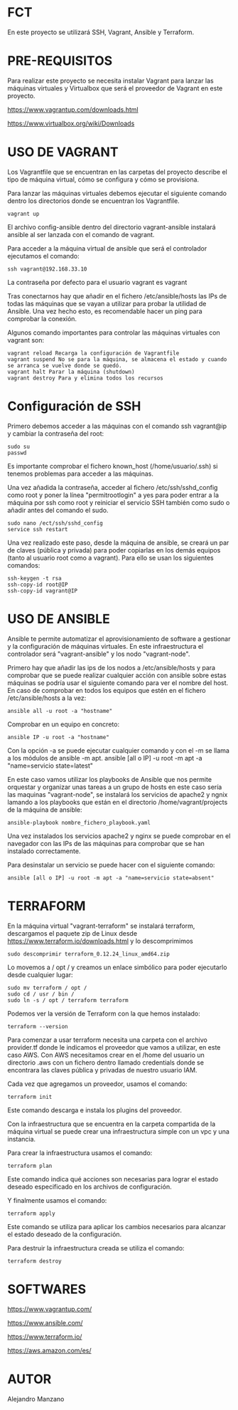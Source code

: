 # FCT
En este proyecto se utilizará SSH, Vagrant, Ansible y Terraform.

# PRE-REQUISITOS
Para realizar este proyecto se necesita instalar Vagrant para lanzar las máquinas virtuales y Virtualbox que será el proveedor de Vagrant en este proyecto.

https://www.vagrantup.com/downloads.html

https://www.virtualbox.org/wiki/Downloads


# USO DE VAGRANT

Los Vagrantfile que se encuentran en las carpetas del proyecto describe el tipo de máquina virtual, cómo se configura y cómo se provisiona.

Para lanzar las máquinas virtuales debemos ejecutar el siguiente comando dentro los directorios donde se encuentran los Vagrantfile.
```
vagrant up 
```
El archivo config-ansible dentro del directorio vagrant-ansible instalará ansible al ser lanzada con el comando de vagrant.

Para acceder a la máquina virtual de ansible que será el controlador ejecutamos el comando:
``` 
ssh vagrant@192.168.33.10
```
La contraseña por defecto para el usuario vagrant es vagrant

Tras conectarnos hay que añadir en el fichero /etc/ansible/hosts las IPs de todas las máquinas que se vayan a utilizar para probar la utilidad de Ansible. Una vez hecho esto, es recomendable hacer un ping para comprobar la conexión.

Algunos comando importantes para controlar las máquinas virtuales con vagrant son:
```
vagrant reload Recarga la configuración de Vagrantfile
vagrant suspend No se para la máquina, se almacena el estado y cuando se arranca se vuelve donde se quedó.
vagrant halt Parar la máquina (shutdown)
vagrant destroy Para y elimina todos los recursos
```
# Configuración de SSH
Primero debemos acceder a las máquinas con el comando ssh vagrant@ip y cambiar la contraseña del root:
```
sudo su 
passwd
```
Es importante comprobar el fichero known_host (/home/usuario/.ssh) si tenemos problemas para acceder a las máquinas.

Una vez añadida la contraseña, acceder al fichero /etc/ssh/sshd_config como root y poner la línea "permitrootlogin" a yes para poder entrar a la máquina por ssh como root y reiniciar el servicio SSH también como sudo o añadir antes del comando el sudo.
```
sudo nano /ect/ssh/sshd_config
service ssh restart
```
Una vez realizado este paso, desde la máquina de ansible, se creará un par de claves (pública y privada) para poder copiarlas en los demás equipos (tanto al usuario root como a vagrant). Para ello se usan los siguientes comandos:
```
ssh-keygen -t rsa
ssh-copy-id root@IP 
ssh-copy-id vagrant@IP
```
# USO DE ANSIBLE

Ansible te permite automatizar el aprovisionamiento de software a gestionar y la configuración de máquinas virtuales. En este infraestructura el controlador será "vagrant-ansible" y los nodo "vagrant-node".

Primero hay que añadir las ips de los nodos a /etc/ansible/hosts y para comprobar que se puede realizar cualquier acción con ansible sobre estas máquinas se podría usar el siguiente comando para ver el nombre del host. 
En caso de comprobar en todos los equipos que estén en el fichero /etc/ansible/hosts a la vez:
```
ansible all -u root -a "hostname"
```
Comprobar en un equipo en concreto:
```
ansible IP -u root -a "hostname"
```
Con la opción -a se puede ejecutar cualquier comando y con el -m se llama a los módulos de ansible -m apt. 
ansible [all o IP] -u root -m apt -a "name=servicio state=latest"


En este caso vamos utilizar los playbooks de Ansible que nos permite orquestar y organizar unas tareas a un grupo de hosts en este caso sería las maquinas "vagrant-node", se instalará los servicios de apache2 y ngnix lamando a los playbooks que están en el directorio /home/vagrant/projects de la máquina de ansible:
```
ansible-playbook nombre_fichero_playbook.yaml
```

Una vez instalados los servicios apache2 y nginx se puede comprobar en el navegador con las IPs de las máquinas para comprobar que se han instalado correctamente.

Para desinstalar un servicio se puede hacer con el siguiente comando:
```
ansible [all o IP] -u root -m apt -a "name=servicio state=absent"
```
# TERRAFORM

En la máquina virtual "vagrant-terraform" se instalará terraform, descargamos el paquete zip de Linux desde https://www.terraform.io/downloads.html y lo descomprimimos
```
sudo descomprimir terraform_0.12.24_linux_amd64.zip
```
Lo movemos a / opt / y creamos un enlace simbólico para poder ejecutarlo desde cualquier lugar:
```
sudo mv terraform / opt /
sudo cd / usr / bin /
sudo ln -s / opt / terraform terraform
```
Podemos ver la versión de Terraform con la que hemos instalado:
```
terraform --version
```
Para comenzar a usar terraform necesita una carpeta con el archivo provider.tf donde le indicamos el proveedor que vamos a utilizar, en este caso AWS. 
Con AWS necesitamos crear en el /home del usuario un directorio .aws con un fichero dentro llamado credentials donde se encontrara las claves pública y privadas de nuestro usuario IAM. 

Cada vez que agregamos un proveedor, usamos el comando:
```
terraform init
```
Este comando descarga e instala los plugins del proveedor.

Con la infraestructura que se encuentra en la carpeta compartida de la máquina virtual se puede crear una infraestructura simple con un vpc y una instancia.

Para crear la infraestructura usamos el comando:
```
terraform plan
```
Este comando indica qué acciones son necesarias para lograr el estado deseado especificado en los archivos de configuración.

Y finalmente usamos el comando:
```
terraform apply
```
Este comando se utiliza para aplicar los cambios necesarios para alcanzar el estado deseado de la configuración.

Para destruir la infraestructura creada se utiliza el comando:
```
terraform destroy
```
# SOFTWARES

https://www.vagrantup.com/

https://www.ansible.com/

https://www.terraform.io/

https://aws.amazon.com/es/

# AUTOR
Alejandro Manzano
